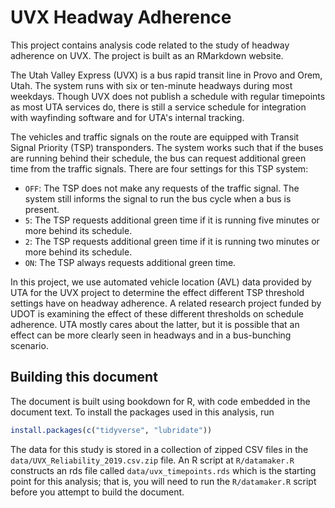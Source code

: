 # UVX Headway Adherence

This project contains analysis code related to the study of headway adherence on
UVX. The project is built as an RMarkdown website.

The Utah Valley Express (UVX) is a bus rapid transit line in Provo and Orem, Utah.
The system runs with six or ten-minute headways during most weekdays. Though UVX 
does not publish a schedule with regular timepoints as most UTA services do, 
there is still a service schedule for integration with wayfinding software and for
UTA's internal tracking. 

The vehicles and  traffic signals on the route are equipped with Transit Signal
Priority (TSP) transponders. The system works such that if the buses are running
behind their schedule, the bus can request additional green time from the traffic
signals. There are four settings for this TSP system:

  - `OFF`: The TSP does not make any requests of the traffic signal. The system
    still informs the signal to run the bus cycle when a bus is present.
  - `5`: The TSP requests additional green time if it is running five minutes or
  more behind its schedule.
  - `2`: The TSP requests additional green time if it is running two minutes or
  more behind its schedule.
  - `ON`: The TSP always requests additional green time.
  

In this project, we use automated vehicle location (AVL) data provided by UTA
for the UVX project to determine the effect different TSP threshold settings have
on headway adherence. A related research project funded by UDOT is examining the
effect of these different thresholds on schedule adherence. UTA mostly cares 
about the latter, but it is possible that an effect can be more clearly seen in 
headways and in a bus-bunching scenario.

## Building this document
The document is built using bookdown for R, with code embedded in the document
text. To install the packages used in this analysis, run

```r
install.packages(c("tidyverse", "lubridate"))
```

The data for this study is stored in a collection of zipped CSV files in 
the `data/UVX_Reliability_2019.csv.zip` file. An R script at `R/datamaker.R`
constructs an rds file called `data/uvx_timepoints.rds` which is the starting
point for this analysis; that is, you will need to run the `R/datamaker.R` script
before you attempt to build the document.

